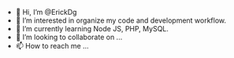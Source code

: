 - 👋 Hi, I’m @ErickDg
- 👀 I’m interested in organize my code and development workflow.
- 🌱 I’m currently learning Node JS, PHP, MySQL.
- 💞️ I’m looking to collaborate on ...
- 📫 How to reach me ...

<!---
ErickDg/ErickDg is a ✨ special ✨ repository because its `README.md` (this file) appears on your GitHub profile.
You can click the Preview link to take a look at your changes.
--->
